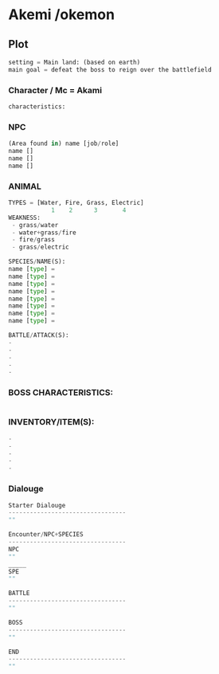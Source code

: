 # Akemi /okemon

##  Plot
``` python
setting = Main land: (based on earth)
main goal = defeat the boss to reign over the battlefield
```
### Character / Mc = Akami
```python
characteristics:

```

### NPC 
```python
(Area found in) name [job/role] 
name [] 
name [] 
name [] 
```
### ANIMAL
```python
TYPES = [Water, Fire, Grass, Electric] 
            1    2      3       4
WEAKNESS:
 - grass/water
 - water+grass/fire
 - fire/grass
 - grass/electric

SPECIES/NAME(S):
name [type] = 
name [type] =
name [type] =
name [type] =
name [type] =
name [type] =
name [type] =
name [type] =

BATTLE/ATTACK(S):
-
-
-
-
-
```
### BOSS CHARACTERISTICS:
```python

```
### INVENTORY/ITEM(S):
```python
- 
- 
- 
- 
- 

```

### Dialouge
```python
Starter Dialouge
---------------------------------
""

Encounter/NPC+SPECIES
---------------------------------
NPC
""
_____
SPE
""

BATTLE
---------------------------------
""

BOSS
---------------------------------
""

END
---------------------------------
""
```
